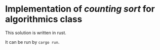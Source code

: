 # Implementation of *counting sort* for algorithmics class

This solution is written in rust. 

It can be run by `cargo run`.